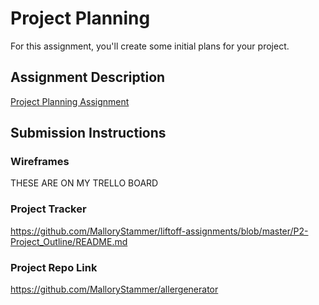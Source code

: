 # Project Planning
For this assignment, you'll create some initial plans for your project.

## Assignment Description
[Project Planning Assignment](https://education.launchcode.org/liftoff/modules/assignments/project-planning)

## Submission Instructions

### Wireframes
THESE ARE ON MY TRELLO BOARD 

### Project Tracker
https://github.com/MalloryStammer/liftoff-assignments/blob/master/P2-Project_Outline/README.md

### Project Repo Link
https://github.com/MalloryStammer/allergenerator

